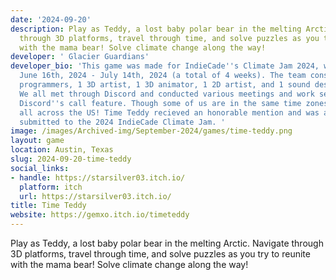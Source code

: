 ```yaml
---
date: '2024-09-20'
description: Play as Teddy, a lost baby polar bear in the melting Arctic. Navigate
  through 3D platforms, travel through time, and solve puzzles as you try to reunite
  with the mama bear! Solve climate change along the way!
developer: ' Glacier Guardians'
developer_bio: 'This game was made for IndieCade''s Climate Jam 2024, which was hosted
  June 16th, 2024 - July 14th, 2024 (a total of 4 weeks). The team consisted of 2
  programmers, 1 3D artist, 1 3D animator, 1 2D artist, and 1 sound designer/ composer.
  We all met through Discord and conducted various meetings and work sessions via
  Discord''s call feature. Though some of us are in the same time zones, others are
  all across the US! Time Teddy recieved an honorable mention and was among 48 games
  submitted to the 2024 IndieCade Climate Jam. '
image: /images/Archived-img/September-2024/games/time-teddy.png
layout: game
location: Austin, Texas
slug: 2024-09-20-time-teddy
social_links:
- handle: https://starsilver03.itch.io/
  platform: itch
  url: https://starsilver03.itch.io/
title: Time Teddy
website: https://gemxo.itch.io/timeteddy
---
```


Play as Teddy, a lost baby polar bear in the melting Arctic. Navigate through 3D platforms, travel through time, and solve puzzles as you try to reunite with the mama bear! Solve climate change along the way!